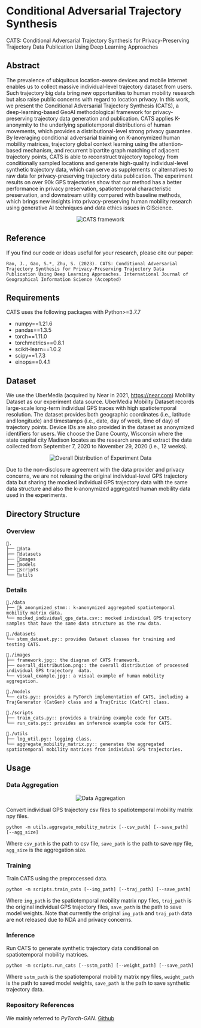 # Conditional Adversarial Trajectory Synthesis

CATS: Conditional Adversarial Trajectory Synthesis for Privacy-Preserving Trajectory Data Publication Using Deep Learning Approaches

## Abstract
The prevalence of ubiquitous location-aware devices and mobile Internet enables us to collect massive individual-level trajectory dataset from users. Such trajectory big data bring new opportunities to human mobility research but also raise public concerns with regard to location privacy. In this work, we present the Conditional Adversarial Trajectory Synthesis (CATS), a deep-learning-based GeoAI methodological framework for privacy-preserving trajectory data generation and publication. CATS applies K-anonymity to the underlying spatiotemporal distributions of human movements, which provides a distributional-level strong privacy guarantee. By leveraging conditional adversarial training on K-anonymized human mobility matrices, trajectory global context learning using the attention-based mechanism, and recurrent bipartite graph matching of adjacent trajectory points, CATS is able to reconstruct trajectory topology from conditionally sampled locations and generate high-quality individual-level synthetic trajectory data, which can serve as supplements or alternatives to raw data for privacy-preserving trajectory data publication. The experiment results on over 90k GPS trajectories show that our method has a better performance in privacy preservation, spatiotemporal characteristic preservation, and downstream utility compared with baseline methods, which brings new insights into privacy-preserving human mobility research using generative AI techniques and data ethics issues in GIScience.


<p align="center">
    <img src="images/framework.jpg" alt="CATS framework" >
</p>

## Reference
If you find our code or ideas useful for your research, please cite our paper:

```
Rao, J., Gao, S.*, Zhu, S. (2023). CATS: Conditional Adversarial Trajectory Synthesis for Privacy-Preserving Trajectory Data Publication Using Deep Learning Approaches. International Journal of Geographical Information Science (Accepted)
```

## Requirements

CATS uses the following packages with Python>=3.7.7

- numpy==1.21.6
- pandas==1.3.5
- torch==1.11.0
- torchmetrics==0.8.1
- scikit-learn==1.0.2
- scipy==1.7.3
- einops==0.4.1

## Dataset

We use the UberMedia (acquired by Near in 2021, https://near.com) Mobility Dataset as our experiment data source. UberMedia Mobility Dataset records large-scale long-term individual GPS traces with high spatiotemporal resolution. The dataset provides both geographic coordinates (i.e., latitude and longitude) and timestamps (i.e., date, day of week, time of day) of trajectory points. Device IDs are also provided in the dataset as anonymized identifiers for users. We choose the Dane County, Wisconsin where the state capital city Madison locates as the research area and extract the data collected from September 7, 2020 to November 29, 2020 (i.e., 12 weeks).

<p align="center">
    <img src="images/overall_distribution.png" alt="Overall Distribution of Experiment Data" >
</p>

Due to the non-disclosure agreement with the data provider and privacy concerns, we are not releasing the original individual-level GPS trajectory data but sharing the mocked individual GPS trajectory data with the same data structure and also the k-anonymized aggregated human mobility data used in the experiments.

## Directory Structure

### Overview

```
📁. 
├── 📁data
├── 📁datasets
├── 📁images
├── 📁models
├── 📁scripts
└── 📁utils
```

### Details

```
📁./data
├── 📁k_anonymized_stmm:: k-anonymized aggregated spatiotemporal mobility matrix data.
└── mocked_individual_gps_data.csv:: mocked individual GPS trajectory samples that have the same data structure as the raw data.
```

```
📁./datasets
└── stmm_dataset.py:: provides Dataset classes for training and testing CATS.
```

```
📁./images
├── framework.jpg:: the diagram of CATS framework.
├── overall_distribution.png:: the overall distribution of processed individual GPS trajectory  data.
└── visual_example.jpg:: a visual example of human mobility aggregation.
```

```
📁./models
└── cats.py:: provides a PyTorch implementation of CATS, including a TrajGenerator (CatGen) class and a TrajCritic (CatCrt) class.
```

```
📁./scripts
├── train_cats.py:: provides a training example code for CATS.
└── run_cats.py:: provides an inference example code for CATS.
```

```
📁./utils
├── log_util.py:: logging class.
└── aggregate_mobility_matrix.py:: generates the aggregated spatiotemporal mobility matrices from individual GPS trajectories.
```

## Usage

### Data Aggregation

<p align="center">
    <img src="images/visual_example.jpg" alt="Data Aggregation" >
</p>

Convert individual GPS trajectory csv files to spatiotemporal mobility matrix npy files.

```
python -m utils.aggregate_mobility_matrix [--csv_path] [--save_path] [--agg_size]
```

Where `csv_path` is the path to csv file, `save_path` is the path to save npy file, `agg_size` is the aggregation size.

### Training

Train CATS using the preprocessed data.

```
python -m scripts.train_cats [--img_path] [--traj_path] [--save_path]
```

Where `img_path` is the spatiotemporal mobility matrix npy files, `traj_path` is the original individual GPS trajectory files, `save_path` is the path to save model weights. Note that currently  the original `img_path` and `traj_path` data are not released due to NDA and privacy concerns.

### Inference

Run CATS to generate synthetic trajectory data conditional on spatiotemporal mobility matrices.

```
python -m scripts.run_cats [--sstm_path] [--weight_path] [--save_path]
```

Where `sstm_path` is the spatiotemporal mobility matrix npy files, `weight_path` is the path to saved model weights, `save_path` is the path to save synthetic trajectory data.


### Repository References

We mainly referred to *PyTorch-GAN.* [Github](https://github.com/eriklindernoren/PyTorch-GAN)

